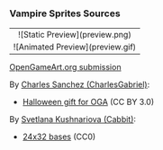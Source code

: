### Vampire Sprites Sources

<table style="border: 0px;">
  <tr style="border: 0px;">
    <td style="border: 0px; vertical-align: top; text-align: center;">
      ![Static Preview](preview.png)
    </td>
    </tr>
    <tr style="border: 0px;">
    <td style="border: 0px; vertical-align: top; text-align: center;">
      ![Animated Preview](preview.gif)
    </td>
  </tr>
</table>


[OpenGameArt.org submission](https://opengameart.org/node/83035)

By [Charles Sanchez (CharlesGabriel)](https://opengameart.org/users/CharlesGabriel):
- [Halloween gift for OGA](https://opengameart.org/node/4125) (CC BY 3.0)

By [Svetlana Kushnariova (Cabbit)](https://opengameart.org/users/Cabbit):
- [24x32 bases](https://opengameart.org/node/24944) (CC0)
